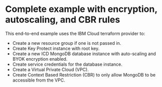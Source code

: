 # Complete example with encryption, autoscaling, and CBR rules

This end-to-end example uses the IBM Cloud terraform provider to:

- Create a new resource group if one is not passed in.
- Create Key Protect instance with root key.
- Create a new ICD MongoDB database instance with auto-scaling and BYOK encryption enabled.
- Create service credentials for the database instance.
- Create a Virtual Private Cloud (VPC).
- Create Context Based Restriction (CBR) to only allow MongoDB to be accessible from the VPC.

